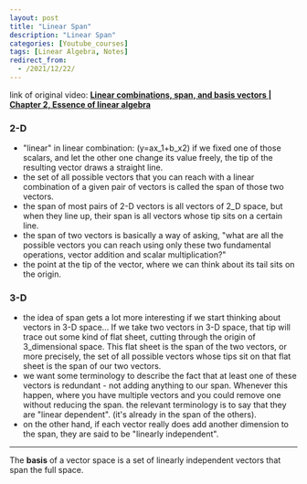 ```yaml
---
layout: post
title: "Linear Span"
description: "Linear Span"
categories: [Youtube_courses]
tags: [Linear Algebra, Notes]
redirect_from:
  - /2021/12/22/
---
```


<head>
    <script src="https://cdn.mathjax.org/mathjax/latest/MathJax.js?config=TeX-AMS-MML_HTMLorMML" type="text/javascript"></script>
    <script type="text/x-mathjax-config">
        MathJax.Hub.Config({
            tex2jax: {
            skipTags: ['script', 'noscript', 'style', 'textarea', 'pre'],
            inlineMath: [['$','$']]
            }
        });
    </script>
</head>

link of original video: **[Linear combinations, span, and basis vectors $\vert$ Chapter 2, Essence of linear algebra](https://www.youtube.com/watch?v=k7RM-ot2NWY)**

### 2-D

- "linear" in linear combination: (y=ax_1+b_x2) if we fixed one of those scalars, and let the other one change  its value freely,  the tip of the resulting vector draws a straight line.
- the set of all possible vectors that you can reach with a linear combination of a given pair of vectors is called the span of those two vectors.
- the span of most pairs of 2-D vectors is all vectors of 2_D space, but when they line up, their span is all vectors whose tip sits on a certain line.
- the span of two vectors is basically a way of asking, "what are all the possible vectors you can reach using only these two fundamental operations, vector addition and scalar multiplication?"
- the point at the tip of the vector, where we can think about its tail sits on the origin.

### 3-D

- the idea of span gets a lot more interesting if we start thinking about vectors in 3-D space... If we take two vectors in 3-D space, that tip will trace out some kind of flat sheet, cutting through the origin of 3_dimensional space. This flat sheet is the span of the two vectors, or more precisely, the set of all possible vectors whose tips sit on that flat sheet is the span of our two vectors.
- we want some terminology to describe the fact that at least one of these vectors is redundant - not adding anything to our span. Whenever this happen, where you have multiple vectors and you could remove one without reducing the span. the relevant terminology is to say that they are "linear dependent". (it's already in the span of the others).
- on the other hand, if each vector really does add another dimension to the span, they are said to be "linearly independent".

---

The **basis** of a vector space is a set of linearly independent vectors that span the full space.
